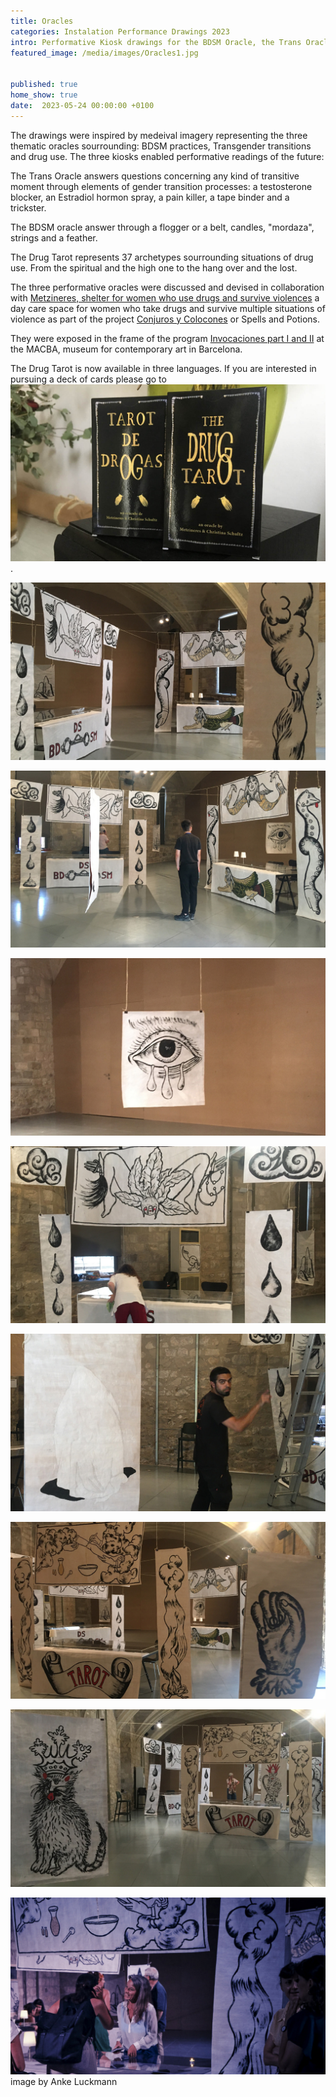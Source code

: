 ```yaml
---
title: Oracles
categories: Instalation Performance Drawings 2023
intro: Performative Kiosk drawings for the BDSM Oracle, the Trans Oracle and the Drug Tarot.
featured_image: /media/images/Oracles1.jpg


published: true
home_show: true
date:  2023-05-24 00:00:00 +0100
---
```


The drawings were inspired by medeival imagery representing the three thematic oracles sourrounding: BDSM practices, Transgender transitions and drug use. The three kiosks enabled performative readings of the future:

The Trans Oracle answers questions concerning any kind of transitive moment through elements of gender transition processes: a testosterone blocker, an Estradiol hormon spray, a pain killer, a tape binder and a trickster.

The BDSM oracle answer through a flogger or a belt, candles, "mordaza", strings and a feather.

The Drug Tarot represents 37 archetypes sourrounding situations of drug use. From the spiritual and the high one to the hang over and the lost.

The three performative oracles were discussed and devised in collaboration with [Metzineres, shelter for women who use drugs and survive violences](http://metzineres.net/) a day care space for women who take drugs and survive multiple situations of violence as part of the project [Conjuros y Colocones](https://www.christinaschultz.com/works/metzineres/) or Spells and Potions. 

They were exposed in the frame of the program [Invocaciones part I and II](https://www.macba.cat/es/exposiciones-actividades/actividades/invocaciones-acto-i) at the MACBA, museum for contemporary art in Barcelona.

The Drug Tarot is now available in three languages.
If you are interested in pursuing a deck of cards please go to [![the shop](/media/images/DrugTarot1.jpg)](/shop-tarot).


![image](/media/images/Oracles2.jpg)


![image](/media/images/Oracles3.jpg)


![image](/media/images/Oracles4.jpg)


![image](/media/images/Oracles5.jpg)


![image](/media/images/Oracles6.jpg)


![image](/media/images/Oracles7.jpg)


![image](/media/images/Oracles8.jpg)


![image](/media/images/Oracles9.jpg)
image by Anke Luckmann



